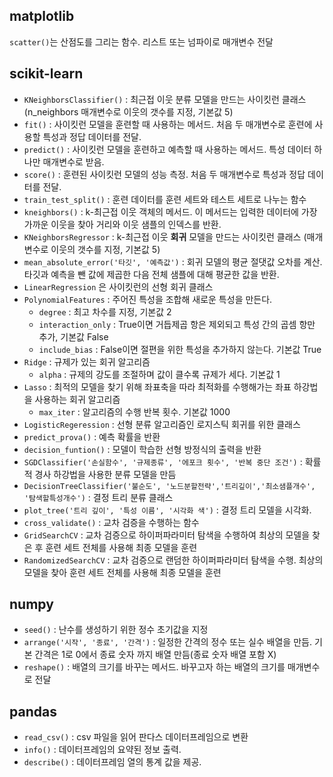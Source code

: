 ## matplotlib

`scatter()`는 산점도를 그리는 함수. 리스트 또는 넘파이로 매개변수 전달

## scikit-learn

- `KNeighborsClassifier()` : 최근접 이웃 분류 모델을 만드는 사이킷런 클래스 (n_neighbors 매개변수로 이웃의 갯수를 지정, 기본값 5)
- `fit()` : 사이킷런 모델을 훈련할 때 사용하는 메서드. 처음 두 매개변수로 훈련에 사용할 특성과 정답 데이터를 전달.
- `predict()` : 사이킷런 모델을 훈련하고 예측할 때 사용하는 메서드. 특성 데이터 하나만 매개변수로 받음.
- `score()` : 훈련된 사이킷런 모델의 성능 측정. 처음 두 매개변수로 특성과 정답 데이터를 전달.
- `train_test_split()` : 훈련 데이터를 훈련 세트와 테스트 세트로 나누는 함수
- `kneighbors()` : k-최근접 이웃 객체의 메서드. 이 메서드는 입력한 데이터에 가장 가까운 이웃을 찾아 거리와 이웃 샘플의 인덱스를 반환.
- `KNeighborsRegressor` : k-최근접 이웃 **회귀** 모델을 만드는 사이킷런 클래스 (매개 변수로 이웃의 갯수를 지정, 기본값 5)
- `mean_absolute_error('타깃', '예측값')` : 회귀 모델의 평균 절댓값 오차를 계산. 타깃과 예측을 뺀 값에 제곱한 다음 전체 샘플에 대해 평균한 값을 반환.
- `LinearRegression` 은 사이킷런의 선형 회귀 클래스
- `PolynomialFeatures` : 주어진 특성을 조합해 새로운 특성을 만든다.
  - `degree` : 최고 차수를 지정, 기본값 2
  - `interaction_only` : True이면 거듭제곱 항은 제외되고 특성 간의 곱셈 항만 추가, 기본값 False
  - `include_bias` : False이면 절편을 위한 특성을 추가하지 않는다. 기본값 True
- `Ridge` : 규제가 있는 회귀 알고리즘
  - `alpha` : 규제의 강도를 조절하며 값이 클수록 규제가 세다. 기본값 1
- `Lasso` : 최적의 모델을 찾기 위해 좌표축을 따라 최적화를 수행해가는 좌표 하강법을 사용하는 회귀 알고리즘
  - `max_iter` : 알고리즘의 수행 반복 횟수. 기본값 1000
- `LogisticRegeression` : 선형 분류 알고리즘인 로지스틱 회귀를 위한 클래스
- `predict_prova()` : 예측 확률을 반환
- `decision_funtion()` : 모델이 학습한 선형 방정식의 출력을 반환
- `SGDClassifier('손실함수', '규제종류', '에포크 횟수', '반복 중단 조건')` : 확률적 경사 하강법을 사용한 분류 모델을 만듬
- `DecisionTreeClassifier('불순도', '노드분할전략','트리깊이','최소샘플개수', '탐색할특성개수')` : 결정 트리 분류 클래스
- `plot_tree('트리 깊이', '특성 이름', '시각화 색')` : 결정 트리 모델을 시각화.
- `cross_validate()` : 교차 검증을 수행하는 함수
- `GridSearchCV` : 교차 검증으로 하이퍼파라미터 탐색을 수행하여 최상의 모델을 찾은 후 훈련 세트 전체를 사용해 최종 모델을 훈련
- `RandomizedSearchCV` : 교차 검증으로 랜덤한 하이퍼파라미터 탐색을 수행. 최상의 모델을 찾아 훈련 세트 전체를 사용해 최종 모델을 훈련

## numpy

- `seed()` : 난수를 생성하기 위한 정수 초기값을 지정
- `arrange('시작', '종료', '간격')` : 일정한 간격의 정수 또는 실수 배열을 만듬. 기본 간격은 1로 0에서 종료 숫자 까지 배열 만듬(종료 숫자 배열 포함 X)
- `reshape()` : 배열의 크기를 바꾸는 메서드. 바꾸고자 하는 배열의 크기를 매개변수로 전달

## pandas

- `read_csv()` : csv 파일을 읽어 판다스 데이터프레임으로 변환
- `info()` : 데이터프레임의 요약된 정보 출력.
- `describe()` : 데이터프레임 열의 통계 값을 제공.

